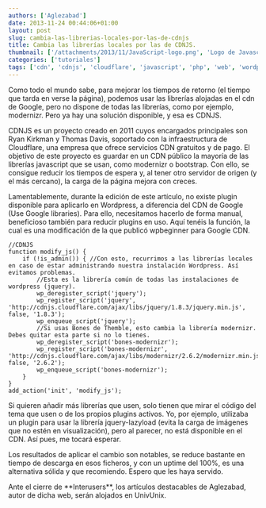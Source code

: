 ```yaml
---
authors: ['Aglezabad']
date: 2013-11-24 00:44:06+01:00
layout: post
slug: cambia-las-librerias-locales-por-las-de-cdnjs
title: Cambia las librerías locales por las de CDNJS.
thumbnail: ['/attachments/2013/11/JavaScript-logo.png', 'Logo de Javascript']
categories: ['tutoriales']
tags: ['cdn', 'cdnjs', 'cloudflare', 'javascript', 'php', 'web', 'wordpress']
---
```


Como todo el mundo sabe, para mejorar los tiempos de retorno (el tiempo que tarda en verse la página), podemos usar las librerías alojadas en el cdn de Google, pero no dispone de todas las librerías, como por ejemplo, modernizr. Pero ya hay una solución disponible, y esa es CDNJS.

CDNJS es un proyecto creado en 2011 cuyos encargados principales son Ryan Kirkman y Thomas Davis, soportado con la infraestructura de Cloudflare, una empresa que ofrece servicios CDN gratuitos y de pago. El objetivo de este proyecto es guardar en un CDN público la mayoría de las librerías javascript que se usan, como modernizr o bootstrap. Con ello, se consigue reducir los tiempos de espera y, al tener otro servidor de origen (y el más cercano), la carga de la página mejora con creces.

Lamentablemente, durante la edición de este artículo, no existe plugin disponible para aplicarlo en Wordpress, a diferencia del CDN de Google (Use Google libraries). Para ello, necesitamos hacerlo de forma manual, beneficioso también para reducir plugins en uso. Aquí tenéis la función, la cual es una modificación de la que publicó wpbeginner para Google CDN.

    
    //CDNJS
    function modify_js() {
        if (!is_admin()) { //Con esto, recurrimos a las librerías locales en caso de estar administrando nuestra instalación Wordpress. Así evitamos problemas.
            //Esta es la librería común de todas las instalaciones de wordpress (jquery).
            wp_deregister_script('jquery');
            wp_register_script('jquery', 'http://cdnjs.cloudflare.com/ajax/libs/jquery/1.8.3/jquery.min.js', false, '1.8.3');
            wp_enqueue_script('jquery');
            //Si usas Bones de Themble, esto cambia la librería modernizr. Debes quitar esta parte si no lo tienes.
            wp_deregister_script('bones-modernizr');
            wp_register_script('bones-modernizr', 'http://cdnjs.cloudflare.com/ajax/libs/modernizr/2.6.2/modernizr.min.js', false, '2.6.2');
            wp_enqueue_script('bones-modernizr');
        }
    }
    add_action('init', 'modify_js');


Si quieren añadir más librerías que usen, solo tienen que mirar el código del tema que usen o de los propios plugins activos. Yo, por ejemplo, utilizaba un plugin para usar la librería jquery-lazyload (evita la carga de imágenes que no estén en visualización), pero al parecer, no está disponible en el CDN. Así pues, me tocará esperar.

Los resultados de aplicar el cambio son notables, se reduce bastante en tiempo de descarga en esos ficheros, y con un uptime del 100%, es una alternativa sólida y que recomiendo. Espero que les haya servido.

<div class="alert alert-info">
Ante el cierre de **Interusers**, los artículos destacables de Aglezabad, autor de dicha web, serán alojados en UnivUnix.
</div>